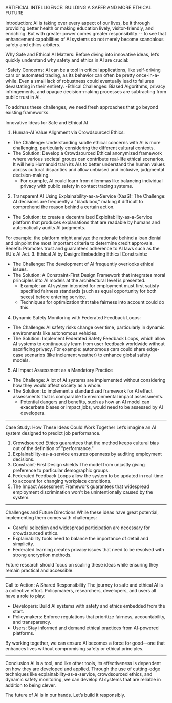 ARTIFICIAL INTELLIGENCE: BUILDING A SAFER AND MORE ETHICAL FUTURE

Introduction:
AI is taking over every aspect of our lives, be it through providing better health or making education lively, visitor-friendly, and enriching. But with greater power comes greater responsibility -- to see that enhancement capabilities of AI systems do not merely become scandalous safety and ethics arbiters.

Why Safe and Ethical AI Matters:
Before diving into innovative ideas, let’s quickly understand why safety and ethics in AI are crucial:

-Safety Concerns: AI can be a tool in critical applications, like self-driving cars or automated trading, as its behavior can often be pretty once-in-a-while. Even a small lack of robustness could eventually lead to failures devastating in their entirety.
-Ethical Challenges: Biased Algorithms, privacy infringements, and opaque decision-making processes are subtracting from public trust in AI.

To address these challenges, we need fresh approaches that go beyond existing frameworks.


Innovative Ideas for Safe and Ethical AI

1. Human-AI Value Alignment via Crowdsourced Ethics:
- The Challenge: Understanding subtle ethical concerns with AI is more challenging, particularly considering the different cultural contexts.
- The Solution: Develop a Crowdsourced Ethical anonymized framework where various societal groups can contribute real-life ethical scenarios. It will help Humanoid train its AIs to better understand the human values across cultural disparities and allow unbiased and inclusive, judgmental decision-making. 
  - For example, AI could learn from dilemmas like balancing individual privacy with public safety in contact tracing systems.

2. Transparent AI Using Explainability-as-a-Service (XaaS):
 The Challenge: AI decisions are frequently a "black box," making it difficult to comprehend the reason behind a certain action.
- The Solution: to create a decentralized Exploitability-as-a-Service platform that produces explanations that are readable by humans and automatically audits AI judgments.

 For example: the platform might analyze the rationale behind a loan denial and pinpoint the most important criteria to determine credit approvals.
  Benefit: Promotes trust and guarantees adherence to AI laws such as the EU's AI Act.
3. Ethical AI by Design: Embedding Ethical Constraints:
- The Challenge: The development of AI frequently overlooks ethical issues.
- The Solution: A Constraint-First Design Framework that integrates moral principles into AI models at the architectural level is presented.
  - Example: an AI system intended for employment must first satisfy specified fairness standards (such as equal opportunity for both sexes) before entering service.
  - Techniques for optimization that take fairness into account could do this.

4. Dynamic Safety Monitoring with Federated Feedback Loops:
- The Challenge: AI safety risks change over time, particularly in dynamic environments like autonomous vehicles.
- The Solution: Implement Federated Safety Feedback Loops, which allow AI systems to continuously learn from user feedback worldwide without sacrificing privacy.
  For example: autonomous cars could share edge-case scenarios (like inclement weather) to enhance global safety models.

5. AI Impact Assessment as a Mandatory Practice
- The Challenge: A lot of AI systems are implemented without considering how they would affect society as a whole.
- The Solution: to implement a standardized framework for AI effect assessments that is comparable to environmental impact assessments.
  - Potential dangers and benefits, such as how an AI model can exacerbate biases or impact jobs, would need to be assessed by AI developers.

---

Case Study: How These Ideas Could Work Together
Let’s imagine an AI system designed to predict job performance.

1. Crowdsourced Ethics guarantees that the method keeps cultural bias out of the definition of "performance."
2. Explainability-as-a-service ensures openness by auditing employment decisions.
3. Constraint-First Design shields The model from unjustly giving preference to particular demographic groups.
4. Federated Feedback Loops allow the system to be updated in real-time to account for changing workplace conditions.
5. The Impact Assessment Framework guarantees that widespread employment discrimination won't be unintentionally caused by the system.


---

Challenges and Future Directions
While these ideas have great potential, implementing them comes with challenges:

- Careful selection and widespread participation are necessary for crowdsourced ethics.
- Explainability tools need to balance the importance of detail and simplicity.
- Federated learning creates privacy issues that need to be resolved with strong encryption methods.


Future research should focus on scaling these ideas while ensuring they remain practical and accessible.

---

Call to Action: A Shared Responsibility
The journey to safe and ethical AI is a collective effort. Policymakers, researchers, developers, and users all have a role to play:

- Developers: Build AI systems with safety and ethics embedded from the start.
- Policymakers: Enforce regulations that prioritize fairness, accountability, and transparency.
- Users: Stay informed and demand ethical practices from AI-powered platforms.

By working together, we can ensure AI becomes a force for good—one that enhances lives without compromising safety or ethical principles.

---

Conclusion
AI is a tool, and like other tools, its effectiveness is dependent on how they are developed and applied. Through the use of cutting-edge techniques like explainability-as-a-service, crowdsourced ethics, and dynamic safety monitoring, we can develop AI systems that are reliable in addition to being clever.

The future of AI is in our hands. Let’s build it responsibly.





